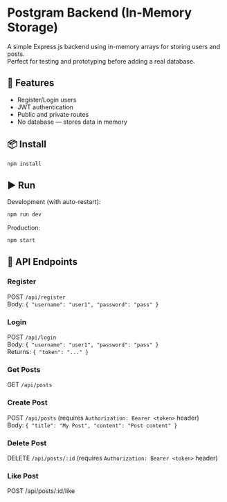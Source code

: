 # Postgram Backend (In-Memory Storage)

A simple Express.js backend using in-memory arrays for storing users and posts.  
Perfect for testing and prototyping before adding a real database.

## 🚀 Features
- Register/Login users
- JWT authentication
- Public and private routes
- No database — stores data in memory

## 📦 Install
```bash
npm install
```

## ▶ Run
Development (with auto-restart):
```bash
npm run dev
```
Production:
```bash
npm start
```

## 📡 API Endpoints
### Register
POST `/api/register`  
Body: `{ "username": "user1", "password": "pass" }`

### Login
POST `/api/login`  
Body: `{ "username": "user1", "password": "pass" }`  
Returns: `{ "token": "..." }`

### Get Posts
GET `/api/posts`

### Create Post
POST `/api/posts` (requires `Authorization: Bearer <token>` header)  
Body: `{ "title": "My Post", "content": "Post content" }`

### Delete Post
DELETE `/api/posts/:id` (requires `Authorization: Bearer <token>` header)  

### Like Post
POST /api/posts/:id/like
